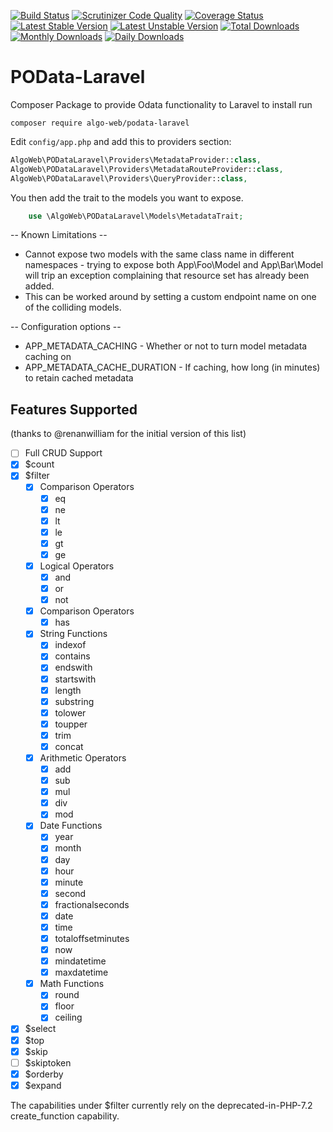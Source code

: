 [![Build Status](https://travis-ci.org/Algo-Web/POData-Laravel.svg?branch=master)](https://travis-ci.org/Algo-Web/POData-Laravel)
[![Scrutinizer Code Quality](https://scrutinizer-ci.com/g/Algo-Web/POData-Laravel/badges/quality-score.png?b=master)](https://scrutinizer-ci.com/g/Algo-Web/POData-Laravel/?branch=master)
[![Coverage Status](https://coveralls.io/repos/github/Algo-Web/POData-Laravel/badge.svg?branch=master)](https://coveralls.io/github/Algo-Web/POData-Laravel?branch=master)
[![Latest Stable Version](https://poser.pugx.org/algo-web/podata-laravel/v/stable)](https://packagist.org/packages/algo-web/podata-laravel)
[![Latest Unstable Version](https://poser.pugx.org/algo-web/podata-laravel/v/unstable)](https://packagist.org/packages/algo-web/podata-laravel)
[![Total Downloads](https://poser.pugx.org/algo-web/podata-laravel/downloads)](https://packagist.org/packages/algo-web/podata-laravel)
[![Monthly Downloads](https://poser.pugx.org/algo-web/podata-laravel/d/monthly)](https://packagist.org/packages/algo-web/podata-laravel)
[![Daily Downloads](https://poser.pugx.org/algo-web/podata-laravel/d/daily)](https://packagist.org/packages/algo-web/podata-laravel)

# POData-Laravel
Composer Package to provide Odata functionality to Laravel
to install run
```
composer require algo-web/podata-laravel
```

Edit `config/app.php` and add this to providers section:

```php
AlgoWeb\PODataLaravel\Providers\MetadataProvider::class,
AlgoWeb\PODataLaravel\Providers\MetadataRouteProvider::class,
AlgoWeb\PODataLaravel\Providers\QueryProvider::class,
```

You then add the trait to the models you want to expose.

```php
    use \AlgoWeb\PODataLaravel\Models\MetadataTrait;
```

-- Known Limitations --

* Cannot expose two models with the same class name in different
namespaces - trying to expose both App\Foo\Model and App\Bar\Model
will trip an exception complaining that resource set has already been
added.
* This can be worked around by setting a custom endpoint name on one
of the colliding models.

-- Configuration options --
* APP_METADATA_CACHING - Whether or not to turn model metadata caching on
* APP_METADATA_CACHE_DURATION - If caching, how long (in minutes) to
retain cached metadata


## Features Supported

(thanks to @renanwilliam for the initial version of this list)

* [ ] Full CRUD Support
* [x] $count
* [x] $filter
  * [x] Comparison Operators
    * [x] eq
    * [x] ne
    * [x] lt
    * [x] le
    * [x] gt
    * [x] ge
  * [x] Logical Operators
    * [x] and
    * [x] or
    * [x] not
  * [x] Comparison Operators
    * [x] has
  * [x] String Functions
    * [x] indexof
    * [x] contains
    * [x] endswith
    * [x] startswith
    * [x] length
    * [x] substring
    * [x] tolower
    * [x] toupper
    * [x] trim
    * [x] concat
  * [x] Arithmetic Operators
    * [x] add
    * [x] sub
    * [x] mul
    * [x] div
    * [x] mod
  * [x] Date Functions
    * [x] year
    * [x] month
    * [x] day
    * [x] hour
    * [x] minute
    * [x] second
    * [x] fractionalseconds
    * [x] date
    * [x] time
    * [x] totaloffsetminutes
    * [x] now
    * [x] mindatetime
    * [x] maxdatetime
  * [x] Math Functions
    * [x] round
    * [x] floor
    * [x] ceiling
* [x] $select
* [x] $top
* [x] $skip
* [ ] $skiptoken
* [x] $orderby
* [x] $expand

The capabilities under $filter currently rely on the deprecated-in-PHP-7.2
create_function capability.